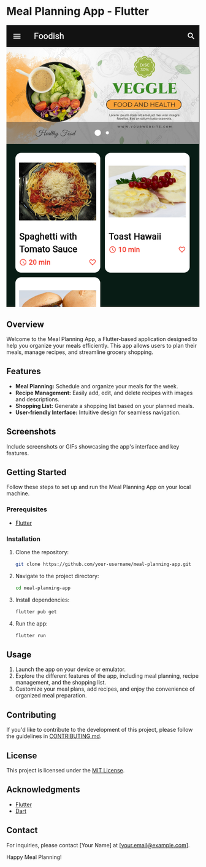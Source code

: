 # Meal Planning App - Flutter

![Meal Planning App](app_screenshot.png)

## Overview

Welcome to the Meal Planning App, a Flutter-based application designed to help you organize your meals efficiently. This app allows users to plan their meals, manage recipes, and streamline grocery shopping.

## Features

- **Meal Planning:** Schedule and organize your meals for the week.
- **Recipe Management:** Easily add, edit, and delete recipes with images and descriptions.
- **Shopping List:** Generate a shopping list based on your planned meals.
- **User-friendly Interface:** Intuitive design for seamless navigation.

## Screenshots

Include screenshots or GIFs showcasing the app's interface and key features.

## Getting Started

Follow these steps to set up and run the Meal Planning App on your local machine.

### Prerequisites

- [Flutter](https://flutter.dev/docs/get-started/install)

### Installation

1. Clone the repository:

    ```bash
    git clone https://github.com/your-username/meal-planning-app.git
    ```

2. Navigate to the project directory:

    ```bash
    cd meal-planning-app
    ```

3. Install dependencies:

    ```bash
    flutter pub get
    ```

4. Run the app:

    ```bash
    flutter run
    ```

## Usage

1. Launch the app on your device or emulator.
2. Explore the different features of the app, including meal planning, recipe management, and the shopping list.
3. Customize your meal plans, add recipes, and enjoy the convenience of organized meal preparation.

## Contributing

If you'd like to contribute to the development of this project, please follow the guidelines in [CONTRIBUTING.md](CONTRIBUTING.md).

## License

This project is licensed under the [MIT License](LICENSE).

## Acknowledgments

- [Flutter](https://flutter.dev/)
- [Dart](https://dart.dev/)

## Contact

For inquiries, please contact [Your Name] at [your.email@example.com].

Happy Meal Planning!
